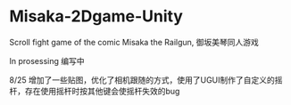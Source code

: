 # Misaka-2Dgame-Unity
Scroll fight game of the comic Misaka the Railgun, 御坂美琴同人游戏

In prosessing
编写中

8/25
增加了一些贴图，优化了相机跟随的方式，使用了UGUI制作了自定义的摇杆，存在使用摇杆时按其他键会使摇杆失效的bug
